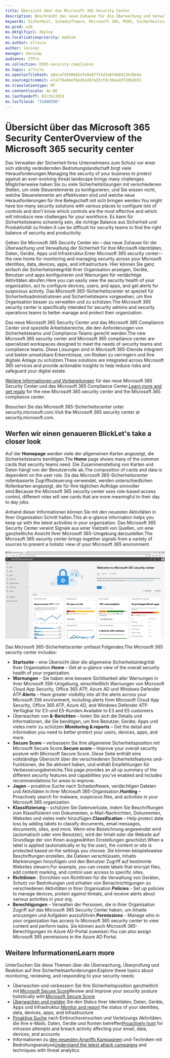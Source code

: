 ```yaml
---
title: Übersicht über das Microsoft 365 Security Center
description: Beschreibt das neue Zuhause für die Überwachung und Verwaltung der Sicherheit für Ihre Microsoft-Identitäten, Daten, Geräte und apps.
keywords: Sicherheit, Schadsoftware, Microsoft 365, M365, Sicherheitscenter, Überwachung, Bericht, Identitäten, Daten, Geräte, Apps
ms.prod: w10
ms.mktglfcycl: deploy
ms.localizationpriority: medium
ms.author: ellevin
author: levinec
manager: dansimp
audience: ITPro
ms.collection: M365-security-compliance
ms.topic: article
ms.openlocfilehash: a0acaf9560b814fe8e87751d3a8f4b6d13b3864a
ms.sourcegitcommit: e7a776a04ef6ed5e287a33cfdc36aa2d72862b55
ms.translationtype: MT
ms.contentlocale: de-DE
ms.lasthandoff: 03/29/2019
ms.locfileid: "31000598"
---
```

# <a name="overview-of-the-microsoft-365-security-center"></a><span data-ttu-id="e201b-104">Übersicht über das Microsoft 365 Security Center</span><span class="sxs-lookup"><span data-stu-id="e201b-104">Overview of the Microsoft 365 security center</span></span>

<span data-ttu-id="e201b-105">Das Verwalten der Sicherheit Ihres Unternehmens zum Schutz vor einer sich ständig verändernden Bedrohungslandschaft birgt viele Herausforderungen.</span><span class="sxs-lookup"><span data-stu-id="e201b-105">Managing the security of your business to protect against an ever-evolving threat landscape brings many challenges.</span></span> <span data-ttu-id="e201b-106">Möglicherweise haben Sie zu viele Sicherheitslösungen mit verschiedenen Stellen, um viele Steuerelemente zu konfigurieren, und Sie wissen nicht, welche Steuerelemente am effektivsten sind und welche neue Herausforderungen für ihre Belegschaft mit sich bringen werden.</span><span class="sxs-lookup"><span data-stu-id="e201b-106">You might have too many security solutions with various places to configure lots of controls and don’t know which controls are the most effective and which will introduce new challenges for your workforce.</span></span> <span data-ttu-id="e201b-107">Es kann für Sicherheitsteams schwierig sein, die richtige Balance aus Sicherheit und Produktivität zu finden.</span><span class="sxs-lookup"><span data-stu-id="e201b-107">It can be difficult for security teams to find the right balance of security and productivity.</span></span>

<span data-ttu-id="e201b-108">Geben Sie Microsoft 365 Security Center ein – das neue Zuhause für die Überwachung und Verwaltung der Sicherheit für Ihre Microsoft-Identitäten, Daten, Geräte, Apps und Infrastruktur.</span><span class="sxs-lookup"><span data-stu-id="e201b-108">Enter Microsoft 365 security center-- the new home for monitoring and managing security across your Microsoft identities, data, devices, apps, and infrastructure.</span></span> <span data-ttu-id="e201b-109">Hier können Sie ganz einfach die Sicherheitsintegrität Ihrer Organisation anzeigen, Geräte, Benutzer und apps konfigurieren und Warnungen für verdächtige Aktivitäten abrufen.</span><span class="sxs-lookup"><span data-stu-id="e201b-109">Here you can easily view the security health of your organization, act to configure devices, users, and apps, and get alerts for suspicious activity.</span></span> <span data-ttu-id="e201b-110">Das Microsoft 365-Sicherheitscenter ist speziell für Sicherheitsadministratoren und Sicherheitsteams vorgesehen, um Ihre Organisation besser zu verwalten und zu schützen.</span><span class="sxs-lookup"><span data-stu-id="e201b-110">The Microsoft 365 security center is specifically intended for security admins and security operations teams to better manage and protect their organization.</span></span>

<span data-ttu-id="e201b-111">Das neue Microsoft 365 Security Center und das Microsoft 365 Compliance Center sind spezielle Arbeitsbereiche, die den Anforderungen von Sicherheitsteams und Compliance-Teams gerecht werden.</span><span class="sxs-lookup"><span data-stu-id="e201b-111">The new Microsoft 365 security center and Microsoft 365 compliance center are specialized workspaces designed to meet the needs of security teams and compliance teams.</span></span> <span data-ttu-id="e201b-112">Diese Lösungen sind in Microsoft 365-Dienste integriert und bieten umsetzbare Erkenntnisse, um Risiken zu verringern und Ihre digitale Anlage zu schützen.</span><span class="sxs-lookup"><span data-stu-id="e201b-112">These solutions are integrated across Microsoft 365 services and provide actionable insights to help reduce risks and safeguard your digital estate.</span></span>

<span data-ttu-id="e201b-113">[Weitere Informationen und Vorbereitungen](https://docs.microsoft.com/en-us/office365/securitycompliance/microsoft-security-and-compliance) für das neue Microsoft 365 Security Center und das Microsoft 365 Compliance Center.</span><span class="sxs-lookup"><span data-stu-id="e201b-113">[Learn more and get ready](https://docs.microsoft.com/en-us/office365/securitycompliance/microsoft-security-and-compliance) for the new Microsoft 365 security center and the Microsoft 365 compliance center.</span></span>

<span data-ttu-id="e201b-114">Besuchen Sie das Microsoft 365-Sicherheitscenter unter security.microsoft.com.</span><span class="sxs-lookup"><span data-stu-id="e201b-114">Visit the Microsoft 365 security center at security.microsoft.com.</span></span>  

## <a name="lets-take-a-closer-look"></a><span data-ttu-id="e201b-115">Werfen wir einen genaueren Blick</span><span class="sxs-lookup"><span data-stu-id="e201b-115">Let's take a closer look</span></span>

<span data-ttu-id="e201b-116">Auf der **Homepage** werden viele der allgemeinen Karten angezeigt, die Sicherheitsteams benötigen.</span><span class="sxs-lookup"><span data-stu-id="e201b-116">The **Home** page shows many of the common cards that security teams need.</span></span> <span data-ttu-id="e201b-117">Die Zusammenstellung von Karten und Daten hängt von der Benutzerrolle ab.</span><span class="sxs-lookup"><span data-stu-id="e201b-117">The composition of cards and data is dependent on the user role.</span></span> <span data-ttu-id="e201b-118">Da das Microsoft 365-Sicherheitscenter rollenbasierte Zugriffssteuerung verwendet, werden unterschiedlichen Rollenkarten angezeigt, die für Ihre täglichen Aufträge sinnvoller sind.</span><span class="sxs-lookup"><span data-stu-id="e201b-118">Because the Microsoft 365 security center uses role-based access control, different roles will see cards that are more meaningful to their day to day jobs.</span></span>  

<span data-ttu-id="e201b-119">Anhand dieser Informationen können Sie mit den neuesten Aktivitäten in Ihrer Organisation Schritt halten.</span><span class="sxs-lookup"><span data-stu-id="e201b-119">This at-a-glance information helps you keep up with the latest activities in your organization.</span></span> <span data-ttu-id="e201b-120">Das Microsoft 365 Security Center vereint Signale aus einer Vielzahl von Quellen, um eine ganzheitliche Ansicht Ihrer Microsoft 365-Umgebung darzustellen.</span><span class="sxs-lookup"><span data-stu-id="e201b-120">The Microsoft 365 security center brings together signals from a variety of sources to present a holistic view of your Microsoft 365 environment.</span></span>

![Microsoft 365 Security-Startseite](./media/security-docs/home.jpg)

<span data-ttu-id="e201b-122">Das Microsoft 365-Sicherheitscenter umfasst Folgendes:</span><span class="sxs-lookup"><span data-stu-id="e201b-122">The Microsoft 365 security center includes:</span></span>

* <span data-ttu-id="e201b-123">**Startseite** – eine Übersicht über die allgemeine Sicherheitsintegrität Ihrer Organisation.</span><span class="sxs-lookup"><span data-stu-id="e201b-123">**Home** – Get at-a-glance view of the overall security health of your organization.</span></span>
* <span data-ttu-id="e201b-124">**Warnungen** – Sie haben eine bessere Sichtbarkeit aller Warnungen in ihrer Microsoft 356-Umgebung, einschließlich Warnungen von Microsoft Cloud App Security, Office 365 ATP, Azure AD und Windows Defender ATP.</span><span class="sxs-lookup"><span data-stu-id="e201b-124">**Alerts** – Have greater visibility into all the alerts across your Microsoft 356 environment, including alerts from Microsoft Cloud App Security, Office 365 ATP, Azure AD, and Windows Defender ATP.</span></span> <span data-ttu-id="e201b-125">Verfügbar für E3-und E5-Kunden.</span><span class="sxs-lookup"><span data-stu-id="e201b-125">Available to E3 and E5 customers.</span></span>  
* <span data-ttu-id="e201b-126">Überwachen von **&-Berichten** – holen Sie sich die Details und Informationen, die Sie benötigen, um Ihre Benutzer, Geräte, Apps und vieles mehr zu schützen.</span><span class="sxs-lookup"><span data-stu-id="e201b-126">**Monitoring & reports** – Get the detail and information you need to better protect your users, devices, apps, and more.</span></span> 
* <span data-ttu-id="e201b-127">**Secure Score** – verbessern Sie Ihre allgemeine Sicherheitsposition mit Microsoft Secure Score.</span><span class="sxs-lookup"><span data-stu-id="e201b-127">**Secure score** – Improve your overall security posture with Microsoft Secure Score.</span></span> <span data-ttu-id="e201b-128">Diese Seite enthält eine vollständige Übersicht über die verschiedenen Sicherheitsfeatures und-Funktionen, die Sie aktiviert haben, und enthält Empfehlungen für Verbesserungsbereiche.</span><span class="sxs-lookup"><span data-stu-id="e201b-128">This page provides an all up summary of the different security features and capabilities you’ve enabled and includes recommendations for areas to improve.</span></span>
* <span data-ttu-id="e201b-129">**Jagen** – proaktive Suche nach Schadsoftware, verdächtigen Dateien und Aktivitäten in ihrer Microsoft 365-Organisation.</span><span class="sxs-lookup"><span data-stu-id="e201b-129">**Hunting** – Proactively search for malware, suspicious files, and activities in your Microsoft 365 organization.</span></span>
* <span data-ttu-id="e201b-130">**Klassifizierung** – schützen Sie Datenverluste, indem Sie Beschriftungen zum Klassifizieren von Dokumenten, e-Mail-Nachrichten, Dokumenten, Websites und vieles mehr hinzufügen.</span><span class="sxs-lookup"><span data-stu-id="e201b-130">**Classification** – Help protect data loss by adding labels to classify documents, email messages, documents, sites, and more.</span></span> <span data-ttu-id="e201b-131">Wenn eine Bezeichnung angewendet wird (automatisch oder vom Benutzer), wird der Inhalt oder die Website auf Grundlage der von Ihnen ausgewählten Einstellungen geschützt.</span><span class="sxs-lookup"><span data-stu-id="e201b-131">When a label is applied (automatically or by the user), the content or site is protected based on the settings you choose.</span></span> <span data-ttu-id="e201b-132">Sie können beispielsweise Beschriftungen erstellen, die Dateien verschlüsseln, Inhalts Markierungen hinzufügen und den Benutzer Zugriff auf bestimmte Websites steuern.</span><span class="sxs-lookup"><span data-stu-id="e201b-132">For example, you can create labels that encrypt files, add content marking, and control user access to specific sites.</span></span>
* <span data-ttu-id="e201b-133">**Richtlinien** : Einrichten von Richtlinien für die Verwaltung von Geräten, Schutz vor Bedrohungen und erhalten von Benachrichtigungen zu verschiedenen Aktivitäten in Ihrer Organisation.</span><span class="sxs-lookup"><span data-stu-id="e201b-133">**Policies** - Set up policies to manage devices, protect against threats, and receive alerts about various activities in your org.</span></span>
* <span data-ttu-id="e201b-134">**Berechtigungen** – Verwalten der Personen, die in Ihrer Organisation Zugriff auf das Microsoft 365 Security Center haben, um Inhalte anzuzeigen und Aufgaben auszuführen.</span><span class="sxs-lookup"><span data-stu-id="e201b-134">**Permissions** - Manage who in your organization has access to Microsoft 365 security center to view content and perform tasks.</span></span> <span data-ttu-id="e201b-135">Sie können auch Microsoft 365-Berechtigungen im Azure AD-Portal zuweisen.</span><span class="sxs-lookup"><span data-stu-id="e201b-135">You can also assign Microsoft 365 permissions in the Azure AD Portal.</span></span>

## <a name="learn-more"></a><span data-ttu-id="e201b-136">Weitere Informationen</span><span class="sxs-lookup"><span data-stu-id="e201b-136">Learn more</span></span>

<span data-ttu-id="e201b-137">UnterSuchen Sie diese Themen über die Überwachung, Überprüfung und Reaktion auf Ihre Sicherheitsanforderungen:</span><span class="sxs-lookup"><span data-stu-id="e201b-137">Explore these topics about monitoring, reviewing, and responding to your security needs:</span></span>

* <span data-ttu-id="e201b-138">Überwachen und verbessern Sie Ihre Sicherheitsposition ganzheitlich mit [Microsoft Secure Score](microsoft-secure-score.md)</span><span class="sxs-lookup"><span data-stu-id="e201b-138">Review and improve your security posture holistically with [Microsoft Secure Score](microsoft-secure-score.md)</span></span>
* <span data-ttu-id="e201b-139">[Überwachen und melden](monitoring-and-reporting.md) Sie den Status Ihrer Identitäten, Daten, Geräte, Apps und Infrastruktur.</span><span class="sxs-lookup"><span data-stu-id="e201b-139">[Monitor and report](monitoring-and-reporting.md) the status of your identities, data, devices, apps, and infrastructure</span></span>
* <span data-ttu-id="e201b-140">[Proaktive Suche](hunting.md) nach Einbruchsversuchen und Verletzungs Aktivitäten, die Ihre e-Mails, Daten, Geräte und Konten betreffen</span><span class="sxs-lookup"><span data-stu-id="e201b-140">[Proactively hunt](hunting.md) for intrusion attempts and breach activity affecting your email, data, devices, and accounts</span></span>
* <span data-ttu-id="e201b-141">Informationen zu [den neuesten Angriffs Kampagnen](latest-attack-campaigns.md) und-Techniken mit Bedrohungsanalyse</span><span class="sxs-lookup"><span data-stu-id="e201b-141">[Understand the latest attack campaigns](latest-attack-campaigns.md) and techniques with threat analytics</span></span>
